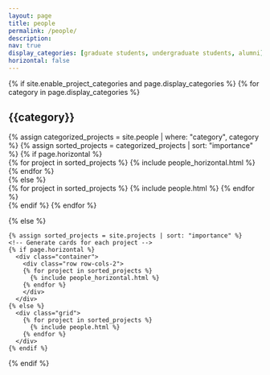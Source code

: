 ```yaml
---
layout: page
title: people
permalink: /people/
description: 
nav: true
display_categories: [graduate students, undergraduate students, alumni]
horizontal: false
---
```

<div class="projects">
  {% if site.enable_project_categories and page.display_categories %}
  <!-- Display categorized students -->
    {% for category in page.display_categories %}
      <h2 class="category">{{category}}</h2>
      {% assign categorized_projects = site.people | where: "category", category %}
      <!-- "Importance not to be taken literally -->
      {% assign sorted_projects = categorized_projects | sort: "importance" %}
      <!-- Generate cards for each project -->
      {% if page.horizontal %}
        <div class="container">
          <div class="row row-cols-2">
          {% for project in sorted_projects %}
            {% include people_horizontal.html %}
          {% endfor %}
          </div>
        </div>
      {% else %}
        <div class="grid">
          {% for project in sorted_projects %}
            {% include people.html %}
          {% endfor %}
        </div>
      {% endif %}
    {% endfor %}

  {% else %}
  <!-- Display projects without categories -->
    {% assign sorted_projects = site.projects | sort: "importance" %}
    <!-- Generate cards for each project -->
    {% if page.horizontal %}
      <div class="container">
        <div class="row row-cols-2">
        {% for project in sorted_projects %}
          {% include people_horizontal.html %}
        {% endfor %}
        </div>
      </div>
    {% else %}
      <div class="grid">
        {% for project in sorted_projects %}
          {% include people.html %}
        {% endfor %}
      </div>
    {% endif %}

  {% endif %}

</div>

